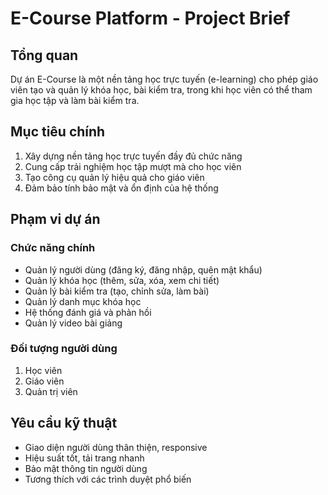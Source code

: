 # E-Course Platform - Project Brief

## Tổng quan
Dự án E-Course là một nền tảng học trực tuyến (e-learning) cho phép giáo viên tạo và quản lý khóa học, bài kiểm tra, trong khi học viên có thể tham gia học tập và làm bài kiểm tra.

## Mục tiêu chính
1. Xây dựng nền tảng học trực tuyến đầy đủ chức năng
2. Cung cấp trải nghiệm học tập mượt mà cho học viên
3. Tạo công cụ quản lý hiệu quả cho giáo viên
4. Đảm bảo tính bảo mật và ổn định của hệ thống

## Phạm vi dự án
### Chức năng chính
- Quản lý người dùng (đăng ký, đăng nhập, quên mật khẩu)
- Quản lý khóa học (thêm, sửa, xóa, xem chi tiết)
- Quản lý bài kiểm tra (tạo, chỉnh sửa, làm bài)
- Quản lý danh mục khóa học
- Hệ thống đánh giá và phản hồi
- Quản lý video bài giảng

### Đối tượng người dùng
1. Học viên
2. Giáo viên
3. Quản trị viên

## Yêu cầu kỹ thuật
- Giao diện người dùng thân thiện, responsive
- Hiệu suất tốt, tải trang nhanh
- Bảo mật thông tin người dùng
- Tương thích với các trình duyệt phổ biến 